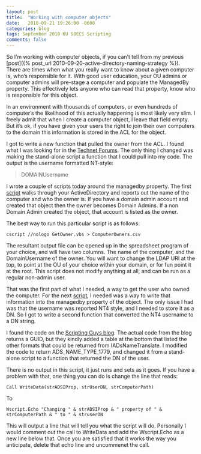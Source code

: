 ```yaml
---
layout: post
title:  "Working with computer objects"
date:   2010-09-21 19:26:00 -0600
categories: blog
tags: September 2010 KU SOECS Scripting
comments: false
---
```

So I’m working with computer objects, if you can’t tell from my previous [post]({% post_url 2010-09-20-active-directory-naming-strategy %}). There are times when what you really want to know about a given computer is, who’s responsible for it. With good user education, your OU admins or computer admins will pre-stage a computer and populate the ManagedBy property. This effectively lets anyone who can read that property, know who is responsible for this object.

In an environment with thousands of computers, or even hundreds of computer’s the likelihood of this actually happening is most likely very slim. I freely admit that when I create a computer object, I leave that field empty. But it’s ok, if you have given your users the right to join their own computers to the domain this information is stored in the ACL for the object.

I got to write a new function that pulled the owner from the ACL. I found what I was looking for in the [Technet Forums](http://social.technet.microsoft.com/Forums/en-us/ITCG/thread/59159984-729c-46d1-8faa-58c71ac3a209). The only thing I changed was making the stand-alone script a function that I could pull into my code. The output is the username formatted NT-style:

> DOMAINUsername

I wrote a couple of scripts today around the managedby property. The first [script](https://github.com/jeffpatton1971/mod-posh/blob/master/vbs/playground/GetOwner.vbs) walks through your ActiveDirectory and reports out the name of the computer and who the owner is. If you have a domain admin account and created that object then the owner becomes Domain Admins. If a non Domain Admin created the object, that account is listed as the owner.

The best way to run this particular script is as follows:

``` dos
cscript //nologo GetOwner.vbs > ComputerOwners.csv
```

The resultant output file can be opened up in the spreadsheet program of your choice, and will have two columns. The name of the computer, and the DomainUsername of the owner. You will want to change the LDAP URI at the top, to point at the OU of your choice within your domain, or for fun point it at the root. This script does not modify anything at all, and can be run as a regular non-admin user.

That was the first part of what I needed, a way to get the user who owned the computer. For the next [script](https://github.com/jeffpatton1971/mod-posh/blob/master/vbs/playground/SetManagedby.vbs), I needed was a way to write that information into the managedby property of the object. The only issue I had was that the username was reported NT4 style, and I needed to store it as a DN. So I got to write a second function that converted the NT4 username to a DN string.

I found the code on the [Scripting Guys blog](http://blogs.technet.com/b/heyscriptingguy/archive/2007/08/22/how-can-i-get-the-guid-for-a-user-account-if-all-i-have-is-the-user-s-logon-name-and-domain.aspx). The actual code from the blog returns a GUID, but they kindly added a table at the bottom that listed the other formats that could be returned from IADsNameTranslate. I modified the code to return ADS_NAME_TYPE_1779, and changed it from a stand-alone script to a function that returned the DN of the user.

There is no output in this script, it just runs and sets as it goes. If you have a problem with that, one thing you can do is change the line that reads:

``` visualbasic
Call WriteData(strADSIProp, strUserDN, strComputerPath)
```

To

``` visualbasic
Wscript.Echo "Changing " & strADSIProp & " property of " & strComputerPath & " to " & struserDN
```

This will output a line that will tell you what the script will do. Personally I would comment out the call to WriteData and add the Wscript.Echo as a new line below that. Once you are satisfied that it works the way you anticipate, delete that echo line and uncommenet the call.
